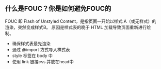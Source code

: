 ## 什么是FOUC？你是如何避免FOUC的
FOUC 即 Flash of Unstyled Content，是指页面一开始以样式 A（或无样式）的渲染，突然变成样式B。
原因是样式表的晚于 HTML 加载导致页面重新进行绘制。


* 确保样式表最先渲染
* 通过 @import 方式导入样式表
* style 标签在 body 中
* 使用 link 链接css 并放在head中